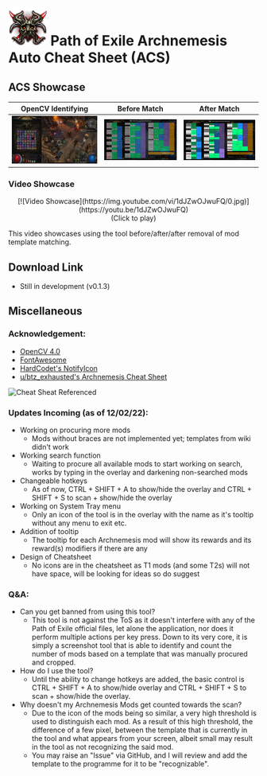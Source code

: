 # ![Kitava's Touched](Resources/Logo.png) Path of Exile Archnemesis Auto Cheat Sheet (ACS)

## ACS Showcase 

| OpenCV Identifying | Before Match | After Match |
| :---: | :---: | :---: |
|![](Resources/Showcase/Showcase_1.JPG)| ![](Resources/Showcase/Showcase_2.JPG)| ![](Resources/Showcase/Showcase_3.JPG)|

### Video Showcase
<p align="center">
    [![Video Showcase](https://img.youtube.com/vi/1dJZwOJwuFQ/0.jpg)](https://youtu.be/1dJZwOJwuFQ) <br />
    (Click to play)
</p>
This video showcases using the tool before/after/after removal of mod template matching.

## Download Link

- Still in development (v0.1.3)

## Miscellaneous

### Acknowledgement:

- [OpenCV 4.0](https://opencv.org/opencv-4-0/)
- [FontAwesome](https://fontawesome.com/)
- [HardCodet's NotifyIcon](http://www.hardcodet.net/wpf-notifyicon)
- [u/btz_exhausted's Archnemesis Cheat Sheet](https://www.reddit.com/r/pathofexile/comments/smvzgw/archnemesis_recipes_and_rewards_cheat_sheet/)

![Cheat Sheat Referenced](https://i.redd.it/s32npw296gg81.png)

### Updates Incoming (as of 12/02/22):

- Working on procuring more mods
    - Mods without braces are not implemented yet; templates from wiki didn't work
- Working search function
    - Waiting to procure all available mods to start working on search, works by typing in the overlay and darkening non-searched mods
- Changeable hotkeys
    - As of now, CTRL + SHIFT + A to show/hide the overlay and CTRL + SHIFT + S to scan + show/hide the overlay
- Working on System Tray menu
    - Only an icon of the tool is in the overlay with the name as it's tooltip without any menu to exit etc.
- Addition of tooltip
    - The tooltip for each Archnemesis mod will show its rewards and its reward(s) modifiers if there are any 
- Design of Cheatsheet
    - No icons are in the cheatsheet as T1 mods (and some T2s) will not have space, will be looking for ideas so do suggest

### Q&A:

- Can you get banned from using this tool?
    - This tool is not against the ToS as it doesn't interfere with any of the Path of Exile official files, let alone the application, nor does it perform multiple actions per key press. Down to its very core, it is simply a screenshot tool that is able to identify and count the number of mods based on a template that was manually procured and cropped.
- How do I use the tool?
    - Until the ability to change hotkeys are added, the basic control is CTRL + SHIFT + A to show/hide overlay and CTRL + SHIFT + S to scan + show/hide the overlay. 
- Why doesn't my Archnemesis Mods get counted towards the scan?
    - Due to the icon of the mods being so similar, a very high threshold is used to distinguish each mod. As a result of this high threshold, the difference of a few pixel, between the template that is currently in the tool and what appears from your screen, albeit small may result in the tool as not recognizing the said mod.
    - You may raise an "Issue" via GitHub, and I will review and add the template to the programme for it to be "recognizable".
